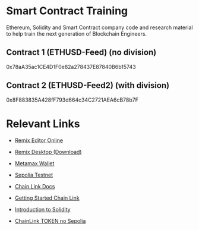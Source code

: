# Smart Contract Training
Ethereum, Solidity and Smart Contract company code and research material to help train the next generation of Blockchain Engineers.

## Contract 1 (ETHUSD-Feed) (no division)
0x78aA35ac1CE4D1F0e82a278437E87840B6b15743

## Contract 2 (ETHUSD-Feed2) (with division)
0x8F883835A428fF793d664c34C2721AEA6cB78b7F

# Relevant Links
* [Remix Editor Online](https://remix.ethereum.org/)
* [Remix Desktop (Download)](https://github.com/ethereum/remix-desktop/releases)
* [Metamax Wallet](https://metamask.io/)
* [Sepolia Testnet](https://sepolia.etherscan.io/)
* [Chain Link Docs](https://docs.chain.link/)
* [Getting Started Chain Link](https://docs.chain.link/data-streams/getting-started)
* [Introduction to Solidity](https://docs.soliditylang.org/en/v0.8.25/introduction-to-smart-contracts.html)

* [ChainLink TOKEN no Sepolia](https://sepolia.etherscan.io/token/0x779877a7b0d9e8603169ddbd7836e478b4624789?a=0xa285a56bb18cb9b41347efd9720066322c3468fa)
